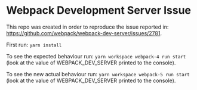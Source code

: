 # Webpack Development Server Issue

This repo was created in order to reproduce the issue reported in: https://github.com/webpack/webpack-dev-server/issues/2781.

First run: `yarn install`

To see the expected behaviour run: `yarn workspace webpack-4 run start` (look at the value of WEBPACK_DEV_SERVER printed to the console).

To see the new actual behaviour run: `yarn workspace webpack-5 run start` (look at the value of WEBPACK_DEV_SERVER printed to the console).
